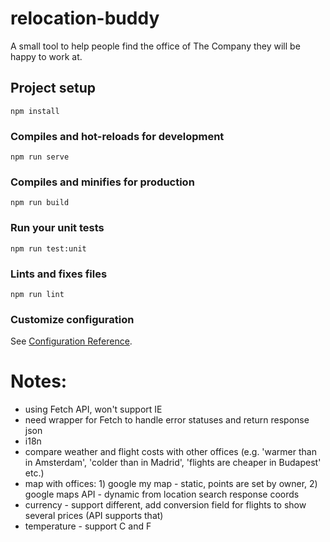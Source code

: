 # relocation-buddy

A small tool to help people find the office of The Company they will be happy to work at.

## Project setup
```
npm install
```

### Compiles and hot-reloads for development
```
npm run serve
```

### Compiles and minifies for production
```
npm run build
```

### Run your unit tests
```
npm run test:unit
```

### Lints and fixes files
```
npm run lint
```

### Customize configuration
See [Configuration Reference](https://cli.vuejs.org/config/).

# Notes:

* using Fetch API, won't support IE
* need wrapper for Fetch to handle error statuses and return response json
* i18n
* compare weather and flight costs with other offices (e.g. 'warmer than in Amsterdam', 'colder than in Madrid', 'flights are cheaper in Budapest' etc.)
* map with offices: 1) google my map - static, points are set by owner, 2) google maps API - dynamic from location search response coords
* currency - support different, add conversion field for flights to show several prices (API supports that)
* temperature - support C and F